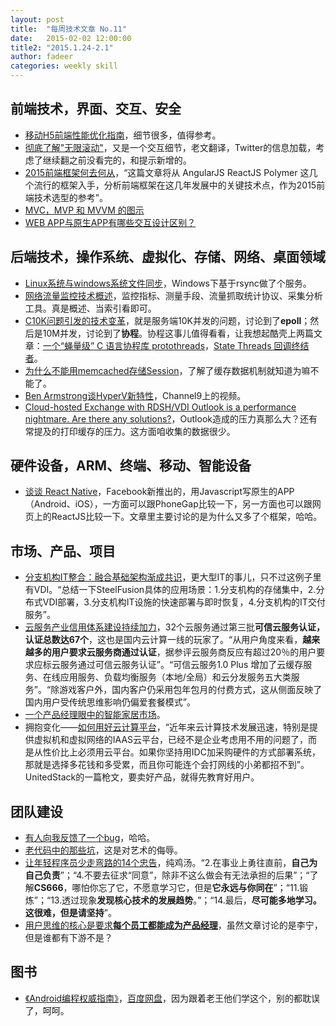 ```yaml
---
layout: post
title:  "每周技术文章 No.11"
date:   2015-02-02 12:00:00
title2: "2015.1.24-2.1"
author: fadeer
categories: weekly skill
---
```

前端技术，界面、交互、安全
----

* [移动H5前端性能优化指南](http://isux.tencent.com/h5-performance.html)，细节很多，值得参考。
* [彻底了解"无限滚动"](http://www.woshipm.com/pd/132888.html)，又是一个交互细节，老文翻译，Twitter的信息加载，考虑了继续翻之前没看完的，和提示新增的。
* [2015前端框架何去何从](http://www.cnblogs.com/sskyy/p/4264371.html)，“这篇文章将从 AngularJS ReactJS Polymer 这几个流行的框架入手，分析前端框架在这几年发展中的关键技术点，作为2015前端技术选型的参考”。
* [MVC，MVP 和 MVVM 的图示](http://www.ruanyifeng.com/blog/2015/02/mvcmvp_mvvm.html)
* [WEB APP与原生APP有哪些交互设计区别？](http://www.woshipm.com/pd/135197.html)

后端技术，操作系统、虚拟化、存储、网络、桌面领域
----

* [Linux系统与windows系统文件同步](http://ilanni.blog.51cto.com/526870/1606027)，Windows下基于rsync做了个服务。
* [网络流量监控技术概述](http://yeasy.blogspot.hk/2015/01/blog-post_25.html)，监控指标、测量手段、流量抓取统计协议、采集分析工具。真是概述、当索引看即可。
* [C10K问题引发的技术变革](http://yeasy.blogspot.hk/2015/01/c10k.html)，就是服务端10K并发的问题，讨论到了**epoll**；然后是10M并发，讨论到了**协程**。协程这事儿值得看看，让我想起酷壳上两篇文章：[一个“蝇量级” C 语言协程库 protothreads](http://coolshell.cn/articles/10975.html)，[State Threads 回调终结者](http://coolshell.cn/articles/12012.html)。
* [为什么不能用memcached存储Session](http://www.infoq.com/cn/news/2015/01/memcached-store-session)，了解了缓存数据机制就知道为嘛不能了。
* [Ben Armstrong谈HyperV新特性](http://blogs.msdn.com/b/virtual_pc_guy/archive/2015/01/30/me-chatting-about-hyper-v-in-windows-10-technical-preview-1.aspx)，Channel9上的视频。
* [Cloud-hosted Exchange with RDSH/VDI Outlook is a performance nightmare. Are there any solutions?](http://www.brianmadden.com/blogs/brianmadden/archive/2015/01/29/cloud-hosted-exchange-with-rdsh-vdi-outlook-is-a-performance-nightmare-are-there-any-solutions.aspx)，Outlook造成的压力真那么大？还有常提及的打印缓存的压力。这方面咱收集的数据很少。

硬件设备，ARM、终端、移动、智能设备
----

* [谈谈 React Native](http://blog.devtang.com/blog/2015/02/01/talk-about-react-native/)，Facebook新推出的，用Javascript写原生的APP（Android、iOS），一方面可以跟PhoneGap比较一下，另一方面也可以跟网页上的ReactJS比较一下。文章里主要讨论的是为什么又多了个框架，哈哈。

市场、产品、项目
----

* [分支机构IT整合：融合基础架构渐成共识](http://net.zdnet.com.cn/network_security_zone/2015/0127/3045257.shtml)，更大型IT的事儿，只不过这例子里有VDI。“总结一下SteelFusion具体的应用场景：1.分支机构的存储集中，2.分布式VDI部署，3.分支机构IT设施的快速部署与即时恢复，4.分支机构的IT交付服务”。
* [云服务产业信用体系建设持续加力](http://www.jifang360.com/news/2015130/n713665150.html)，32个云服务通过第三批**可信云服务认证，认证总数达67个**，这也是国内云计算一线的玩家了。“从用户角度来看，**越来越多的用户要求云服务商通过认证**，据参评云服务商反应有超过20％的用户要求应标云服务通过可信云服务认证”。“可信云服务1.0 Plus 增加了云缓存服务、在线应用服务、负载均衡服务（本地/全局）和云分发服务五大类服务”。“除游戏客户外，国内客户仍采用包年包月的付费方式，这从侧面反映了国内用户受传统思维影响仍偏爱套餐模式”。
* [一个产品经理眼中的智能家居市场](http://www.woshipm.com/it/134750.html)。
* 拥抱变化——[如何用好云计算平台](https://www.ustack.com/blog/embracing-cloud/)，“近年来云计算技术发展迅速，特别是提供虚拟机和虚拟网络的IAAS云平台，已经不是企业考虑用不用的问题了，而是从性价比上必须用云平台。如果你坚持用IDC加采购硬件的方式部署系统，那就是选择多花钱和多受累，而且你可能连个会打网线的小弟都招不到”。UnitedStack的一篇枪文，要卖好产品，就得先教育好用户。

团队建设
----

* [有人向我反馈了一个bug](http://www.techug.com/when_someone_gives_you_a_bug)，哈哈。
* [老代码中的那些坑](http://www.techug.com/wtf-in-old-code)，这是对艺术的侮辱。
* [让年轻程序员少走弯路的14个忠告](http://www.techug.com/what-i-wish-i-knew-when-i-started-my-career-as-a-software-developer)，纯鸡汤。“2.在事业上勇往直前，**自己为自己负责**”；“4.不要去征求“同意”，除非不这么做会有无法承担的后果”；“了解**CS666**，哪怕你忘了它，不愿意学习它，但是**它永远与你同在**”；“11.锻炼”；“13.透过现象**发现核心技术的发展趋势**。”；“14.最后，**尽可能多地学习。这很难，但是请坚持**”。
* [用户思维的核心是要求**每个员工都能成为产品经理**](http://www.woshipm.com/pmd/134778.html)，虽然文章讨论的是李宁，但是谁都有下游不是？

图书
----

* [《Android编程权威指南》](http://www.amazon.cn/%E5%9B%BE%E4%B9%A6/dp/B00J4DXWDG)，[百度网盘](http://pan.baidu.com/wap/link?uk=1544892837&shareid=3659231680&third=0)，因为跟着老王他们学这个，别的都耽误了，呵呵。

